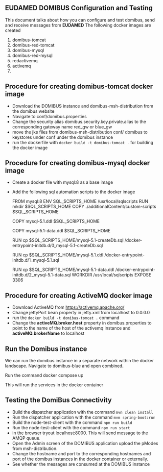 ## EUDAMED DOMIBUS Configuration and Testing
This document talks about how you can configure and test domibus, send and receive messages from **EUDAMED**
The following docker images are created
 1. domibus-tomcat
 2. domibus-red-tomcat
 3. domibus-mysql
 4. domibus-red-mysql
 5. redactivemq
 6. activemq
 7. 
## Procedure for creating domibus-tomcat docker image

 - Download the DOMIBUS instance and domibus-msh-distribution from the domibus website
 - Navigate to conf/domibus.properties
 - Change the security alias domibus.security.key.private.alias to the corresponding gateway name red_gw or blue_gw
 -  move the jks files from domibus-msh-distribution conf/ domibus to keystores under conf under the domibus instance
 - run the dockerfile with `docker build -t domibus-tomcat .` for building the docker image

## Procedure for creating domibus-mysql docker image

- Create a docker file with mysql:8 as a base image
- Add the following sql automation scripts to the docker image

    FROM  mysql:8
    ENV  SQL_SCRIPTS_HOME /usr/local/sqlscripts
    RUN  mkdir  $SQL_SCRIPTS_HOME
    COPY ./additionalContent/custom-scripts  $SQL_SCRIPTS_HOME
    
    COPY  mysql-5.1.ddl  $SQL_SCRIPTS_HOME
    
    COPY  mysql-5.1-data.ddl  $SQL_SCRIPTS_HOME
    
    RUN  cp  $SQL_SCRIPTS_HOME/mysql-5.1-createDb.sql /docker-entrypoint-initdb.d/0_mysql-5.1-createDb.sql
    
    RUN  cp  $SQL_SCRIPTS_HOME/mysql-5.1.ddl /docker-entrypoint-initdb.d/1_mysql-5.1.sql
    
    RUN  cp  $SQL_SCRIPTS_HOME/mysql-5.1-data.ddl /docker-entrypoint-initdb.d/2_mysql-5.1-data.sql
    WORKDIR /usr/local/sqlscripts
    EXPOSE  3306


## Procedure for creating ActiveMQ docker image

 - Download ActiveMQ from https://activemq.apache.org/
 - Change jettyPort bean property in jetty.xml from localhost to 0.0.0.0
 - run the `docker build -t domibus-tomcat .` command 
 - Change the **activeMQ.broker.host** property in domibus.properties to point to the name of     the host of the activemq instance and **activeMQ.brokerName** to localhost

## Run the Domibus instance

We can run the domibus instance in a separate network within the docker landscape.  Navigate to domibus-blue and open combined. 

Run the command docker compose up

This will run the services in the docker container

## Testing the DomiBus Connectivity

 - Build the dispatcher application with the command `mvn clean install`
 - Run the dispatcher application with the command `mvn spring-boot:run`
 - Build the node-test-client with the command `npm run build`
 - Run the node-test-client with the command `npm run start`
 - in the browser tryout localhost:8000. This will send message to the AMQP queue. 
 - Open the Admin screen of the DOMIBUS application upload the pModes from msh-distribution.
 - Change the hostname and port to the corresponding hostnames and port of the domibus instances in the docker container or externally.
 - See whether the messages are consumed at the DOMIBUS instance


<!--stackedit_data:
eyJoaXN0b3J5IjpbLTEzNTY0NzYxOThdfQ==
-->